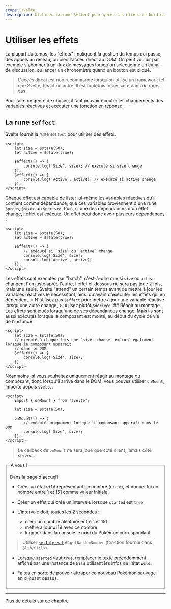 ```yaml
---
scope: svelte
description: Utiliser la rune $effect pour gérer les effets de bord en Svelte 5
---
```


# Utiliser les effets

La plupart du temps, les "effets" impliquent la gestion du temps qui passe, des appels au réseau, ou
bien l'accès direct au DOM. On peut vouloir par exemple s'abonner à un flux de messages lorsqu'on
sélectionne un canal de discussion, ou lancer un chronomètre quand un bouton est cliqué.

> L'accès direct est non recommandé lorsqu'on utilise un framework tel que Svelte, React ou autre.
> Il est toutefois nécessaire dans de rares cas.

Pour faire ce genre de choses, il faut pouvoir écouter les changements des variables réactives et
exécuter une fonction en réponse.

## La rune `$effect`

Svelte fournit la rune `$effect` pour utiliser des effets.

```svelte
<script>
	let size = $state(50);
	let active = $state(true);

	$effect(() => {
		console.log('Size', size); // exécuté si size change
	});
	$effect(() => {
		console.log('Active', active); // exécuté si active change
	});
</script>
```

Chaque effet est capable de lister lui-même les variables réactives qu'il contient comme
dépendance, que ces variables proviennent d'une rune `$props`, `$state` ou `$derived`. Puis, si une
des dépendances d'un effet change, l'effet est exécuté. Un effet peut donc avoir plusieurs
dépendances :

```svelte
<script>
	let size = $state(50);
	let active = $state(true);

	$effect(() => {
		// exécuté si `size` ou `active` change
		console.log('Size', size);
		console.log('Active', active);
	});
</script>
```

Les effets sont exécutés par "batch", c'est-à-dire que si `size` ou `active` changent l'un juste
après l'autre, l'effet ci-dessous ne sera pas joué 2 fois, mais une seule. Svelte "attend" un
certain temps avant de mettre à jour les variables réactives le nécessitant, ainsi qu'avant
d'exécuter les effets qui en dépendent. > N'utilisez pas `$effect` pour mettre à jour une variable
réactive lorsqu'une autre change, > utilisez plutôt `$derived`. ## Réagir au montage Les effets sont
joués lorsqu'une de ses dépendances change. Mais ils sont aussi exécutés lorsque le composant est
monté, au début du cycle de vie de l'instance.

```svelte
<script>
	let size = $state(50);
	// exécuté à chaque fois que `size` change, exécuté également lorsque le composant apparaît
	// dans le DOM
	$effect(() => {
		console.log('Size', size);
	});
</script>
```

Néanmoins, si vous souhaitez uniquement réagir au montage du composant, donc lorsqu'il arrive dans
le DOM, vous pouvez utiliser `onMount`, importé depuis `svelte`.

```svelte
<script>
	import { onMount } from 'svelte';

	let size = $state(50);

	onMount(() => {
		// exécuté uniquement lorsque le composant apparaît dans le DOM
		console.log('Size', size);
	});
</script>
```

> Le callback de `onMount` ne sera joué que côté client, jamais côté serveur.

<fieldset class='task'>
<legend>À vous !</legend>

Dans la page d'accueil

- Créer un état `wild` représentant un nombre (un `id`), et donner lui un nombre entre 1 et 151
  comme valeur initiale.

- Créer un effet qui crée un intervale lorsque `started` est `true`.

- L'intervale doit, toutes les 2 secondes :
  - créer un nombre aléatoire entre 1 et 151
  - mettre à jour `wild` avec ce nombre
  - logguer dans la console le nom du Pokémon correspondant

> Utiliser [`setInterval`](https://developer.mozilla.org/en-US/docs/Web/API/setInterval) et
> `getRandomNumber` (fonction fournie dans `$lib/utils`).

- Lorsque `started` vaut `true`, remplacer le texte précédemment affiché par une instance de `Wild`
  utilisant les infos de l'état `wild`.

- Faites en sorte de pouvoir attraper ce nouveau Pokémon sauvage en cliquant dessus.

</fieldset>

---

[Plus de détails sur ce chapitre](https://svelte-5-preview.vercel.app/docs/runes#$effect)
